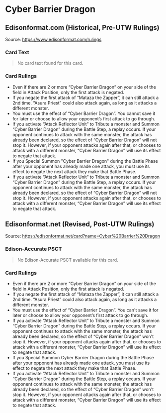 # Cyber Barrier Dragon

## Edisonformat.com (Historical, Pre-UTW Rulings)

Source: https://www.edisonformat.com/rulings

### Card Text

> No card text found for this card.

### Card Rulings

*   Even if there are 2 or more “Cyber Barrier Dragon” on your side of the field in Attack Position, only the first attack is negated.
*   If you negate the first attack of “Mataza the Zapper”, it can still attack a 2nd time. “Asura Priest” could also attack again, as long as it attacks a different monster.
*   You must use the effect of “Cyber Barrier Dragon”. You cannot save it for later or choose to allow your opponent’s first attack to go through.
*   If you activate “Attack Reflector Unit” to Tribute a monster and Summon “Cyber Barrier Dragon” during the Battle Step, a replay occurs. If your opponent continues to attack with the same monster, the attack has already been declared, so the effect of “Cyber Barrier Dragon” will not stop it. However, if your opponent attacks again after that, or chooses to attack with a different monster, “Cyber Barrier Dragon” will use its effect to negate that attack.
*   If you Special Summon "Cyber Barrier Dragon" during the Battle Phase after your opponent has already made one attack, you must use its effect to negate the next attack they make that Battle Phase.
*   If you activate “Attack Reflector Unit” to Tribute a monster and Summon “Cyber Barrier Dragon” during the Battle Step, a replay occurs. If your opponent continues to attack with the same monster, the attack has already been declared, so the effect of “Cyber Barrier Dragon” will not stop it. However, if your opponent attacks again after that, or chooses to attack with a different monster, “Cyber Barrier Dragon” will use its effect to negate that attack.

## Edisonformat.net (Revised, Post-UTW Rulings)

Source: https://edisonformat.net/card?name=Cyber%20Barrier%20Dragon

### Edison-Accurate PSCT

> No Edison-Accurate PSCT available for this card.

### Card Rulings

*   Even if there are 2 or more “Cyber Barrier Dragon” on your side of the field in Attack Position, only the first attack is negated.
*   If you negate the first attack of “Mataza the Zapper”, it can still attack a 2nd time. “Asura Priest” could also attack again, as long as it attacks a different monster.
*   You must use the effect of “Cyber Barrier Dragon”. You can't save it for later or choose to allow your opponent’s first attack to go through.
*   If you activate “Attack Reflector Unit” to Tribute a monster and Summon “Cyber Barrier Dragon” during the Battle Step, a replay occurs. If your opponent continues to attack with the same monster, the attack has already been declared, so the effect of “Cyber Barrier Dragon” won't stop it. However, if your opponent attacks again after that, or chooses to attack with a different monster, “Cyber Barrier Dragon” will use its effect to negate that attack.
*   If you Special Summon Cyber Barrier Dragon during the Battle Phase after your opponent has already made one attack, you must use its effect to negate the next attack they make that Battle Phase.
*   If you activate “Attack Reflector Unit” to Tribute a monster and Summon “Cyber Barrier Dragon” during the Battle Step, a replay occurs. If your opponent continues to attack with the same monster, the attack has already been declared, so the effect of “Cyber Barrier Dragon” won't stop it. However, if your opponent attacks again after that, or chooses to attack with a different monster, “Cyber Barrier Dragon” will use its effect to negate that attack.
            